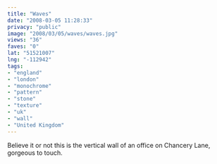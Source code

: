 ```yaml
---
title: "Waves"
date: "2008-03-05 11:28:33"
privacy: "public"
image: "2008/03/05/waves/waves.jpg"
views: "36"
faves: "0"
lat: "51521007"
lng: "-112942"
tags:
- "england"
- "london"
- "monochrome"
- "pattern"
- "stone"
- "texture"
- "uk"
- "wall"
- "United Kingdom"
---
```

Believe it or not this is the vertical wall of an office on Chancery Lane, gorgeous to touch.
